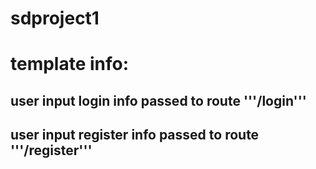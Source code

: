 # sdproject1
# template info:
## user input login info passed to route '''/login'''
## user input register info passed to route '''/register'''
